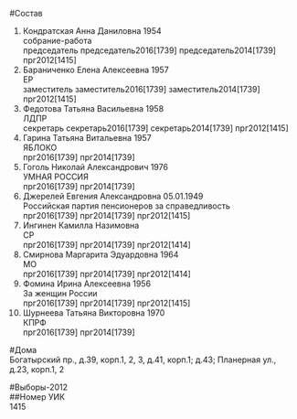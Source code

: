 #Состав  
1. Кондратская Анна Даниловна 1954  
    собрание-работа  
    председатель председатель2016[1739] председатель2014[1739] прг2012[1415]  
2. Бараниченко Елена Алексеевна 1957  
    ЕР  
    заместитель заместитель2016[1739] заместитель2014[1739] прг2012[1415]  
3. Федотова Татьяна Васильевна 1958  
    ЛДПР  
    секретарь секретарь2016[1739] секретарь2014[1739] прг2012[1415]  
4. Гарина Татьяна Витальевна 1957  
    ЯБЛОКО  
    прг2016[1739] прг2014[1739]  
5. Гоголь Николай Александрович 1976  
    УМНАЯ РОССИЯ  
    прг2016[1739] прг2014[1739]  
6. Джерелей Евгения Александровна 05.01.1949  
    Российская партия пенсионеров за справедливость  
    прг2016[1739] прг2014[1739] прг2012[1415]  
7. Ингинен Камилла Назимовна  
    СР  
    прг2016[1739] прг2014[1739] прг2012[1414]  
8. Смирнова Маргарита Эдуардовна 1964  
    МО  
    прг2016[1739] прг2014[1739] прг2012[1414]  
9. Фомина Ирина Алексеевна 1956  
    За женщин России  
    прг2016[1739] прг2014[1739] прг2012[1415]  
10. Шурнеева Татьяна Викторовна 1970  
    КПРФ  
    прг2016[1739] прг2014[1739]  
  
#Дома  
Богатырский пр., д.39, корп.1, 2, 3, д.41, корп.1; д.43; Планерная ул., д.23, корп.1, 2  
  
#Выборы-2012  
##Номер УИК  
1415  
